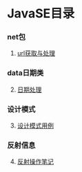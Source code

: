 # JavaSE目录 
### net包 
1. [url获取与处理](./net/URL处理.md)
### data日期类 
2. [日期处理](./net/日期处理.md)
### 设计模式
3. [设计模式用例](https://github.com/GL168/demo-designPatterns)
### 反射信息
4. [反射操作笔记](./reflect/反射操作笔记.md)